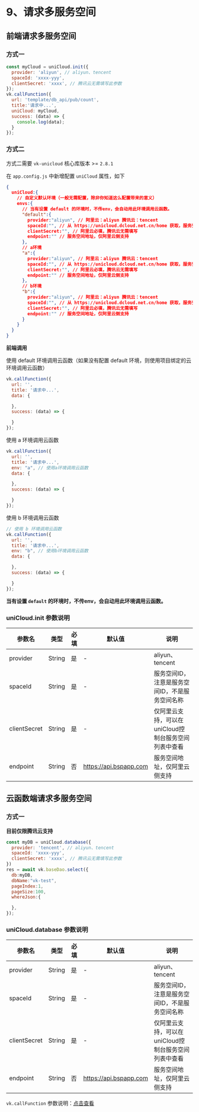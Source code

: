 # 9、请求多服务空间
 
## 前端请求多服务空间

### 方式一
```js
const myCloud = uniCloud.init({
  provider: 'aliyun', // aliyun、tencent
  spaceId: 'xxxx-yyy',
  clientSecret: 'xxxx', // 腾讯云无需填写此参数
});
vk.callFunction({
  url: 'template/db_api/pub/count',
  title:'请求中...',
  uniCloud: myCloud,
  success: (data) => {
    console.log(data);
  }
});
```

### 方式二

方式二需要 `vk-unicloud` 核心库版本 >= `2.8.1` 

在 `app.config.js` 中新增配置 `uniCloud` 属性，如下

```json
{
  uniCloud:{
    // 自定义默认环境（一般无需配置，除非你知道这么配置带来的意义）
    envs:{
      // 当有设置 default 的环境时，不传env，会自动用此环境调用云函数。
      "default":{
        provider:"aliyun", // 阿里云：aliyun 腾讯云：tencent
        spaceId:"", // 从 https://unicloud.dcloud.net.cn/home 获取，服务空间ID，注意是服务空间ID，不是服务空间名称
        clientSecret:"", // 阿里云必填，腾讯云无需填写
        endpoint:"" // 服务空间地址，仅阿里云侧支持
      },
      // a环境
      "a":{
        provider:"aliyun", // 阿里云：aliyun 腾讯云：tencent
        spaceId:"", // 从 https://unicloud.dcloud.net.cn/home 获取，服务空间ID，注意是服务空间ID，不是服务空间名称
        clientSecret:"", // 阿里云必填，腾讯云无需填写
        endpoint:"" // 服务空间地址，仅阿里云侧支持
      },
      // b环境
      "b":{
        provider:"aliyun", // 阿里云：aliyun 腾讯云：tencent
        spaceId:"", // 从 https://unicloud.dcloud.net.cn/home 获取，服务空间ID，注意是服务空间ID，不是服务空间名称
        clientSecret:"", // 阿里云必填，腾讯云无需填写
        endpoint:"" // 服务空间地址，仅阿里云侧支持
      }
    }
  }
}
```

**前端调用**

使用 default 环境调用云函数（如果没有配置 default 环境，则使用项目绑定的云环境调用云函数）

```js
vk.callFunction({
  url: '',
  title: '请求中...',
  data: {

  },
  success: (data) => {

  }
});
```

使用 a 环境调用云函数

```js
vk.callFunction({
  url: '',
  title: '请求中...',
  env: "a", // 使用a环境调用云函数
  data: {

  },
  success: (data) => {

  }
});
```

使用 b 环境调用云函数

```js
// 使用 b 环境调用云函数
vk.callFunction({
  url: '',
  title: '请求中...',
  env: "b", // 使用b环境调用云函数
  data: {

  },
  success: (data) => {

  }
});
```

**当有设置 `default` 的环境时，不传env，会自动用此环境调用云函数。**

### uniCloud.init 参数说明

|参数名				|类型		|必填	|默认值									|说明																									|
|------- |-----------|---------|-------|-------|
|provider			|String	|是		|-											|aliyun、tencent																			|
|spaceId			|String	|是		|-											|服务空间ID，注意是服务空间ID，不是服务空间名称				|
|clientSecret	|String	|是		|-											|仅阿里云支持，可以在uniCloud控制台服务空间列表中查看	|
|endpoint			|String	|否		|https://api.bspapp.com	|服务空间地址，仅阿里云侧支持													|

## 云函数端请求多服务空间

### 方式一

**目前仅限腾讯云支持**

```js
const myDB = uniCloud.database({
  provider: 'tencent', // aliyun、tencent
  spaceId: 'xxxx-yyy',
  clientSecret: 'xxxx', // 腾讯云无需填写此参数
})
res = await vk.baseDao.select({
  db:myDB,
  dbName:"vk-test",
  pageIndex:1,
  pageSize:100,
  whereJson:{

  },
});
```

### uniCloud.database 参数说明

|参数名				|类型		|必填	|默认值									|说明																									|
|------- |-----------|---------|-------|-------|
|provider			|String	|是		|-											|aliyun、tencent																			|
|spaceId			|String	|是		|-											|服务空间ID，注意是服务空间ID，不是服务空间名称				|
|clientSecret	|String	|是		|-											|仅阿里云支持，可以在uniCloud控制台服务空间列表中查看	|
|endpoint			|String	|否		|https://api.bspapp.com	|服务空间地址，仅阿里云侧支持													|


`vk.callFunction` 参数说明：[点击查看](https://vkdoc.fsq.pub/client/pages/callFunction.html)